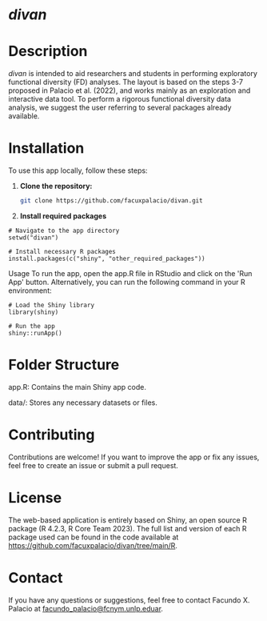 # ***divan*** 

# Description
*divan* is intended to aid researchers and students in performing exploratory functional diversity (FD) analyses. The layout is based on the steps 3-7 proposed in Palacio et al. (2022), and works mainly as an exploration and interactive data tool. To perform a rigorous functional diversity data analysis, we suggest the user referring to several packages already available.

# Installation
To use this app locally, follow these steps:

1. **Clone the repository:**
   ```bash
   git clone https://github.com/facuxpalacio/divan.git


2. **Install required packages**
```
# Navigate to the app directory
setwd("divan")

# Install necessary R packages
install.packages(c("shiny", "other_required_packages"))
```

Usage
To run the app, open the app.R file in RStudio and click on the 'Run App' button. Alternatively, you can run the following command in your R environment:

```
# Load the Shiny library
library(shiny)

# Run the app
shiny::runApp()
```

# Folder Structure
app.R: Contains the main Shiny app code.

data/: Stores any necessary datasets or files.

# Contributing
Contributions are welcome! If you want to improve the app or fix any issues, feel free to create an issue or submit a pull request.

# License
The web-based application is entirely based on Shiny, an open source R package (R 4.2.3, R Core Team 2023). The full list and version of each R package used can be found in the code available at https://github.com/facuxpalacio/divan/tree/main/R. 

# Contact
If you have any questions or suggestions, feel free to contact Facundo X. Palacio at facundo_palacio@fcnym.unlp.eduar.


